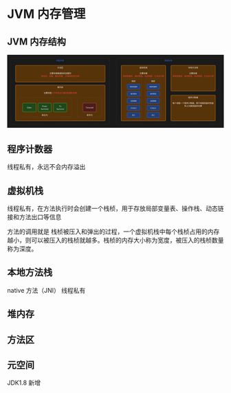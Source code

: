 # JVM 内存管理

## JVM 内存结构

![JVM内存结构](./../images/jvmmemmanage_memstruct.png)

## 程序计数器

线程私有，永远不会内存溢出

## 虚拟机栈

线程私有，在方法执行时会创建一个栈桢，用于存放局部变量表、操作栈、动态链接和方法出口等信息

方法的调用就是 栈桢被压入和弹出的过程，一个虚拟机栈中每个栈桢占用的内存越小，则可以被压入的栈桢就越多。栈桢的内存大小称为宽度，被压入的栈桢数量称为深度。

## 本地方法栈

native 方法（JNI） 线程私有

## 堆内存

## 方法区

## 元空间

JDK1.8 新增
